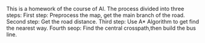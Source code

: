 This is a homework of the course of AI. The process divided into three steps:
First step: Preprocess the map, get the main branch of the road.
Second step: Get the road distance.
Third step: Use A\* Algorithm to get find the nearest way.
Fourth seop: Find the central crosspath,then build the bus line. 
